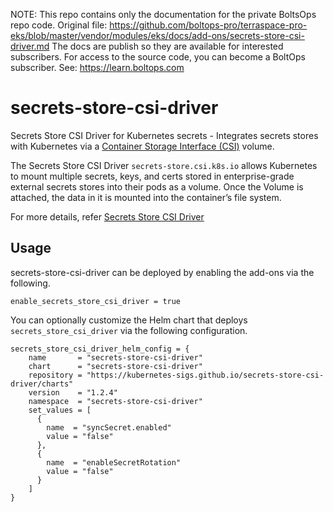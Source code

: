 <!-- note marker start -->
NOTE: This repo contains only the documentation for the private BoltsOps repo code.
Original file: https://github.com/boltops-pro/terraspace-pro-eks/blob/master/vendor/modules/eks/docs/add-ons/secrets-store-csi-driver.md
The docs are publish so they are available for interested subscribers.
For access to the source code, you can become a BoltOps subscriber.
See: https://learn.boltops.com

<!-- note marker end -->

# secrets-store-csi-driver

Secrets Store CSI Driver for Kubernetes secrets - Integrates secrets stores with Kubernetes via a [Container Storage Interface (CSI)](https://kubernetes-csi.github.io/docs/) volume.

The Secrets Store CSI Driver `secrets-store.csi.k8s.io` allows Kubernetes to mount multiple secrets, keys, and certs stored in enterprise-grade external secrets stores into their pods as a volume. Once the Volume is attached, the data in it is mounted into the container’s file system.

For more details, refer [Secrets Store CSI Driver](https://secrets-store-csi-driver.sigs.k8s.io/)

## Usage

secrets-store-csi-driver can be deployed by enabling the add-ons via the following.

```hcl
enable_secrets_store_csi_driver = true
```

You can optionally customize the Helm chart that deploys `secrets_store_csi_driver` via the following configuration.

```hcl
secrets_store_csi_driver_helm_config = {
    name       = "secrets-store-csi-driver"
    chart      = "secrets-store-csi-driver"
    repository = "https://kubernetes-sigs.github.io/secrets-store-csi-driver/charts"
    version    = "1.2.4"
    namespace  = "secrets-store-csi-driver"
    set_values = [
      {
        name  = "syncSecret.enabled"
        value = "false"
      },
      {
        name  = "enableSecretRotation"
        value = "false"
      }
    ]
}
```
